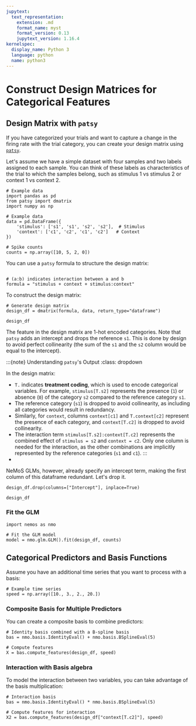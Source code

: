 ```yaml
---
jupytext:
  text_representation:
    extension: .md
    format_name: myst
    format_version: 0.13
    jupytext_version: 1.16.4
kernelspec:
  display_name: Python 3
  language: python
  name: python3
---
```


# Construct Design Matrices for Categorical Features

## Design Matrix with `patsy`

If you have categorized your trials and want to capture a change in the firing rate with the trial category, you can create your design matrix using [`patsy`](https://patsy.readthedocs.io/en/latest/).

Let's assume we have a simple dataset with four samples and two labels assigned to each sample. You can think of these labels as characteristics of the trial to which the samples belong, such as stimulus 1 vs stimulus 2 or context 1 vs context 2.

```{code-cell} ipython3
# Example data
import pandas as pd
from patsy import dmatrix
import numpy as np

# Example data 
data = pd.DataFrame({
    'stimulus': ['s1', 's1', 's2', 's2'],  # Stimulus
    'context': ['c1', 'c2', 'c1', 'c2']   # Context
})

# Spike counts
counts = np.array([10, 5, 2, 0])
```

You can use a `patsy` formula to structure the design matrix:

```{code-cell} ipython3

# (a:b) indicates interaction between a and b
formula = "stimulus + context + stimulus:context"
```

To construct the design matrix:

```{code-cell} ipython3
# Generate design matrix
design_df = dmatrix(formula, data, return_type="dataframe")

design_df
```

The feature in the design matrix are 1-hot encoded categories.
Note that `patsy` adds an intercept and drops the reference `s1`. This is done by design to avoid perfect collinearity (the sum of the `s1` and the `s2` column would be equal to the intercept). 

:::{note} Understanding `patsy`'s Output
:class: dropdown

In the design matrix:
- `T.` indicates **treatment coding**, which is used to encode categorical variables. For example, `stimulus[T.s2]` represents the presence (`1`) or absence (`0`) of the category `s2` compared to the reference category `s1`.
- The reference category (`s1`) is dropped to avoid collinearity, as including all categories would result in redundancy.
- Similarly, for `context`, columns `context[c1]` and `T.context[c2]` represent the presence of each category, and `context[T.c2]` is dropped to avoid collinearity. 
- The interaction term `stimulus[T.s2]:context[T.c2]` represents the combined effect of `stimulus = s2` and `context = c2`. Only one column is needed for the interaction, as the other combinations are implicitly represented by the reference categories (`s1` and `c1`).
:::
- 
NeMoS GLMs, however, already specify an intercept term, making the first column of this dataframe redundant. Let's drop it.

```{code-cell} ipython3
design_df.drop(columns=["Intercept"], inplace=True)

design_df
```




### Fit the GLM

```{code-cell} ipython3
import nemos as nmo

# Fit the GLM model
model = nmo.glm.GLM().fit(design_df, counts)
```

## Categorical Predictors and Basis Functions

Assume you have an additional time series that you want to process with a basis:

```{code-cell} ipython3
# Example time series
speed = np.array([10., 3., 2., 20.])
```

### Composite Basis for Multiple Predictors

You can create a composite basis to combine predictors:

```{code-cell} ipython3
# Identity basis combined with a B-spline basis
bas = nmo.basis.IdentityEval() + nmo.basis.BSplineEval(5)

# Compute features
X = bas.compute_features(design_df, speed)
```

### Interaction with Basis algebra

To model the interaction between two variables, you can take advantage of the basis multiplication:

```{code-cell} ipython3
# Interaction basis
bas = nmo.basis.IdentityEval() * nmo.basis.BSplineEval(5)

# Compute features for interaction
X2 = bas.compute_features(design_df["context[T.c2]"], speed)
```

